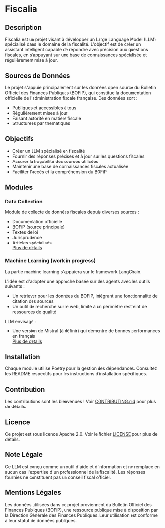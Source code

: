 # Fiscalia

## Description
Fiscalia est un projet visant à développer un Large Language Model (LLM) spécialisé dans le domaine de la fiscalité. L'objectif est de créer un assistant intelligent capable de répondre avec précision aux questions fiscales, en s'appuyant sur une base de connaissances spécialisée et régulièrement mise à jour.

## Sources de Données
Le projet s'appuie principalement sur les données open source du Bulletin Officiel des Finances Publiques (BOFiP), qui constitue la documentation officielle de l'administration fiscale française. Ces données sont :
- Publiques et accessibles à tous
- Régulièrement mises à jour
- Faisant autorité en matière fiscale
- Structurées par thématiques

## Objectifs
- Créer un LLM spécialisé en fiscalité
- Fournir des réponses précises et à jour sur les questions fiscales
- Assurer la traçabilité des sources utilisées
- Maintenir une base de connaissances fiscales actualisée
- Faciliter l'accès et la compréhension du BOFiP

## Modules

### Data Collection
Module de collecte de données fiscales depuis diverses sources :
- Documentation officielle
- BOFiP (source principale)
- Textes de loi
- Jurisprudence
- Articles spécialisés  
[Plus de détails](./data_collection/README.md)

### Machine Learning (work in progress)
La partie machine learning s'appuiera sur le framework LangChain.

L'idée est d'adopter une approche basée sur des agents avec les outils suivants : 
- Un retriever pour les données du BOFiP, intégrant une fonctionnalité de citation des sources
- Un outil de recherche sur le web, limité à un périmètre restreint de ressources de qualité

LLM envisagé :  
- Une version de Mistral (à définir) qui démontre de bonnes performances en français  
[Plus de détails](./machine_learning/README.md)

## Installation
Chaque module utilise Poetry pour la gestion des dépendances. Consultez les README respectifs pour les instructions d'installation spécifiques.

## Contribution
Les contributions sont les bienvenues ! Voir [CONTRIBUTING.md](CONTRIBUTING.md) pour plus de détails.

## Licence
Ce projet est sous licence Apache 2.0. Voir le fichier [LICENSE](LICENSE) pour plus de détails.

## Note Légale
Ce LLM est conçu comme un outil d'aide et d'information et ne remplace en aucun cas l'expertise d'un professionnel de la fiscalité. Les réponses fournies ne constituent pas un conseil fiscal officiel.

## Mentions Légales
Les données utilisées dans ce projet proviennent du Bulletin Officiel des Finances Publiques (BOFiP), une ressource publique mise à disposition par la Direction Générale des Finances Publiques. Leur utilisation est conforme à leur statut de données publiques.